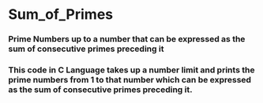 # Sum_of_Primes
<h3> Prime Numbers up to a number that can be expressed as the sum of consecutive primes preceding it</h3>

<h3> This code in C Language takes up a number limit and prints the prime numbers from 1 to that number which can be expressed as the sum of consecutive primes preceding it. </h3>
